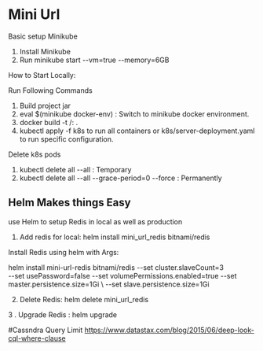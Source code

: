 # Mini Url

Basic setup Minikube
1. Install Minikube
3. Run minikube start --vm=true --memory=6GB

How to Start Locally:

Run Following Commands

1. Build project  jar
2. eval $(minikube docker-env) : Switch to minikube docker environment.
3. docker build -t <docker-user-name>/<image-name>:<tag> . 
4. kubectl apply -f k8s to run all containers or k8s/server-deployment.yaml to run specific configuration. 

Delete k8s pods
1. kubectl delete all --all : Temporary
2. kubectl delete all --all --grace-period=0 --force : Permanently

## Helm Makes things Easy
use Helm to setup Redis in local as well as production

1. Add redis for local: helm install mini_url_redis bitnami/redis

Install Redis using helm  with Args:

helm install mini-url-redis bitnami/redis \--set cluster.slaveCount=3 \
  --set usePassword=false \--set volumePermissions.enabled=true  \--set master.persistence.size=1Gi \ 
  --set slave.persistence.size=1Gi
  
2. Delete Redis: helm delete mini_url_redis

3 . Upgrade Redis : helm upgrade <arguements>

#Cassndra Query Limit
https://www.datastax.com/blog/2015/06/deep-look-cql-where-clause

